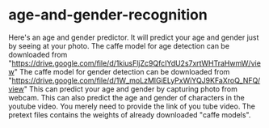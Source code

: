 # age-and-gender-recognition
Here's an age and gender predictor. It will predict your age and gender just by seeing at your photo.
The caffe model for age detection can be downloaded from "https://drive.google.com/file/d/1kiusFljZc9QfcIYdU2s7xrtWHTraHwmW/view"
The caffe model for gender detection can be downloaded from "https://drive.google.com/file/d/1W_moLzMlGiELyPxWiYQJ9KFaXroQ_NFQ/view"
This can predict your age and gender by capturing photo from webcam.
This can also predict the age and gender of characters in the youtube video. You merely need to provide the link of you tube video.
The pretext files contains the weights of already downloaded "caffe models".
